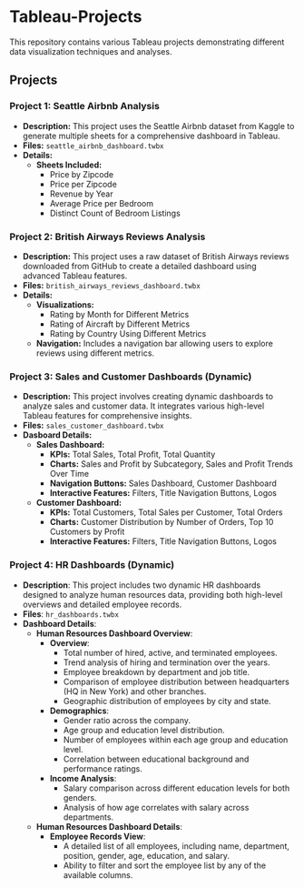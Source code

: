 # Tableau-Projects

This repository contains various Tableau projects demonstrating different data visualization techniques and analyses.

## Projects

### Project 1: Seattle Airbnb Analysis
- **Description:** This project uses the Seattle Airbnb dataset from Kaggle to generate multiple sheets for a comprehensive dashboard in Tableau.
- **Files:** `seattle_airbnb_dashboard.twbx`
- **Details:**
  - **Sheets Included:**
    - Price by Zipcode
    - Price per Zipcode
    - Revenue by Year
    - Average Price per Bedroom
    - Distinct Count of Bedroom Listings

### Project 2: British Airways Reviews Analysis
- **Description:** This project uses a raw dataset of British Airways reviews downloaded from GitHub to create a detailed dashboard using advanced Tableau features.
- **Files:** `british_airways_reviews_dashboard.twbx`
- **Details:**
  - **Visualizations:**
    - Rating by Month for Different Metrics
    - Rating of Aircraft by Different Metrics
    - Rating by Country Using Different Metrics
  - **Navigation:** Includes a navigation bar allowing users to explore reviews using different metrics.

### Project 3: Sales and Customer Dashboards (Dynamic)
- **Description:** This project involves creating dynamic dashboards to analyze sales and customer data. It integrates various high-level Tableau features for comprehensive insights.
- **Files:** `sales_customer_dashboard.twbx`
- **Dasboard Details:**
  - **Sales Dashboard:**
    - **KPIs:** Total Sales, Total Profit, Total Quantity
    - **Charts:** Sales and Profit by Subcategory, Sales and Profit Trends Over Time
    - **Navigation Buttons:** Sales Dashboard, Customer Dashboard
    - **Interactive Features:** Filters, Title Navigation Buttons, Logos
  - **Customer Dashboard:**
    - **KPIs:** Total Customers, Total Sales per Customer, Total Orders
    - **Charts:** Customer Distribution by Number of Orders, Top 10 Customers by Profit
    - **Interactive Features:** Filters, Title Navigation Buttons, Logos

### **Project 4: HR Dashboards (Dynamic)**
- **Description**: This project includes two dynamic HR dashboards designed to analyze human resources data, providing both high-level overviews and detailed employee records.
- **Files**: `hr_dashboards.twbx`
- **Dashboard Details**:
  - **Human Resources Dashboard Overview**:
    - **Overview**:
      - Total number of hired, active, and terminated employees.
      - Trend analysis of hiring and termination over the years.
      - Employee breakdown by department and job title.
      - Comparison of employee distribution between headquarters (HQ in New York) and other branches.
      - Geographic distribution of employees by city and state.
    - **Demographics**:
      - Gender ratio across the company.
      - Age group and education level distribution.
      - Number of employees within each age group and education level.
      - Correlation between educational background and performance ratings.
    - **Income Analysis**:
      - Salary comparison across different education levels for both genders.
      - Analysis of how age correlates with salary across departments.
  - **Human Resources Dashboard Details**:
    - **Employee Records View**:
      - A detailed list of all employees, including name, department, position, gender, age, education, and salary.
      - Ability to filter and sort the employee list by any of the available columns.
